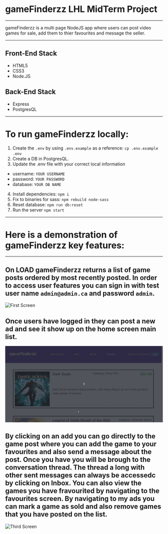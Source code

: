 # gameFinderzz LHL MidTerm Project
---

gameFinderzz is a multi page NodeJS app where users can post video games for sale, add them to thier favourites and message the seller.

---

## Front-End Stack
* HTML5
* CSS3
* Node.JS

## Back-End Stack
* Express
* PostgresQL

---

# To run gameFinderzz locally:

1. Create the `.env` by using `.env.example` as a reference: `cp .env.example .env`
2. Create a DB in PostgresQL.
3. Update the .env file with your correct local information 
  - username: `YOUR USERNAME` 
  - password: `YOUR PASSWORD` 
  - database: `YOUR DB NAME`
4. Install dependencies: `npm i`
5. Fix to binaries for sass: `npm rebuild node-sass`
6. Reset database: `npm run db:reset`
7. Run the server `npm start`


---

# Here is a demonstration of gameFinderzz key features:

---

## On LOAD gameFinderzz returns a list of game posts ordered by most recently posted. In order to access user features you can sign in with test user name `admin@admin.ca` and password `admin`.

![First Screen](https://github.com/ronjuarez/gameFinderzz/blob/master/gifs/browsegameslogin.gif)


## Once users have logged in they can post a new ad and see it show up on the home screen main list.
![Second Screen](https://github.com/ronjuarez/gameFinderzz/blob/master/gifs/postanad.gif)

## By clicking on an add you can go directly to the game post where you can add the game to your favourites and also send a message about the post. Once you have you will be brough to the conversation thread. The thread a long with other sent messages can always be accessedc by clicking on Inbox. You can also view the games you have fravourited by navigating to the favourites screen. By navigating to my ads you can mark a game as sold and also remove games that you have posted on the list.
![Third Screen](https://github.com/ronjuarez/gameFinderzz/blob/master/gifs/sendmsgmarkfavecheckmsgsfaves.gif)
